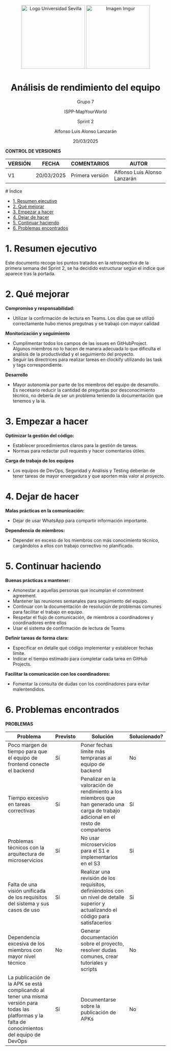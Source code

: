 <p align="center">
  <img src="https://www.ucm.es/al-acmes/file/logo-universidad-sevilla/?ver" alt="Logo Universidad Sevilla" width="200" height="200">
  <img src="https://i.imgur.com/vlzkG4H.png" alt="Imagen Imgur" width="auto" height="200">
</p>

<h1 align="center">Análisis de rendimiento del equipo</h1>

<p align="center">
    Grupo 7
</p>
<p align="center">
    ISPP-MapYourWorld
</p>
<p align="center">
    Sprint 2
</p>
<p align="center">
    Alfonso Luis Alonso Lanzarán
</p>
<p align="center">
    20/03/2025
</p>

**CONTROL DE VERSIONES**

| VERSIÓN | FECHA     | COMENTARIOS              | AUTOR              |
|---------|-----------|--------------------------|--------------------|
| V1      | 20/03/2025| Primera versión          | Alfonso Luis Alonso Lanzarán

<!-- omit in toc--> # Índice

- [1. Resumen ejecutivo](#1-resumen-ejecutivo)
- [2. Qué mejorar](#2-qué-mejorar)
- [3. Empezar a hacer](#3-empezar-a-hacer)
- [4. Dejar de hacer](#4-dejar-de-hacer)
- [5. Continuar haciendo](#5-continuar-haciendo)
- [6. Problemas encontrados](#6-problemas-encontrados)

# 1. Resumen ejecutivo 
Este documento recoge los puntos tratados en la retrospectiva de la primera semana del Sprint 2, se ha decidido estructurar según el índice que aparece tras la portada.

# 2. Qué mejorar

**Compromiso y responsabilidad:**

- Utilizar la confirmación de lectura en Teams. Los días que se utilizó correctamente hubo menos pregutnas y se trabajó con mayor calidad

**Monitorización y seguimiento**

- Cumplimentar todos los campos de las issues en GitHubProject. Algunos miembros no lo hacen de manera adecuada lo que dificulta el análisis de la productividad y el seguimiento del proyecto.
- Seguir las directrices para realizar tareas en clockify utilizando las task y tags correspondiente.

**Desarrollo**

- Mayor autonomía por parte de los miembros del equipo de desarrollo. Es necesario reducir la cantidad de preguntas por desconocimiento técnico, no debería de ser un problema teniendo la documentación que tenemos y la ia.

# 3. Empezar a hacer

**Optimizar la gestión del código:**

- Establecer procedimientos claros para la gestión de tareas.
- Normas para redactar pull requests y hacer comentarios útiles.

**Carga de trabajo de los equipos**

- Los equipos de DevOps, Seguridad y Análisis y Testing deberían de tener tareas de mayor envergadura y que aporten más valor al proyecto.

# 4. Dejar de hacer

**Malas prácticas en la comunicación:**

- Dejar de usar WhatsApp para compartir información importante.

**Dependencia de miembros:**

- Depender en exceso de los miembros con más conocimiento técnico, cargándolos a ellos con trabajo correctivo no planificado.

# 5. Continuar haciendo

**Buenas prácticas a mantener:**

- Amonestar a aquellas personas que incumplan el commitment agreement.
- Mantener las reuniones semanales para seguimiento del equipo.
- Continuar con la documentación de resolución de problemas comunes para facilitar el trabajo en equipo.
- Respetar el flujo de comunicación, de miembros a coordinadores y coordinadores entre ellos
- Usar el sistema de confirmación de lectura de Teams

**Definir tareas de forma clara:**

- Especificar en detalle qué código implementar y establecer fechas límite.
- Indicar el tiempo estimado para completar cada tarea en GitHub Projects.

**Facilitar la comunicación con los coordinadores:**

- Fomentar la consulta de dudas con los coordinadores para evitar malentendidos.

# 6. Problemas encontrados

**PROBLEMAS**

| Problema | Previsto | Solución | Solucionado? |
|---------|-----------|--------------------------|--------------------|
|Poco margen de tiempo para que el equipo de frontend conecte el backend | Sí | Poner fechas límite más tempranas al equipo de backend | No |
|Tiempo excesivo en tareas correctivas | Sí | Penalizar en la valoración de rendimiento a los miembros que han generado una carga de trabajo adicional en el resto de compañeros | Sí |
|Problemas técnicos con la arquitectura de microservicios | Sí | No usar microservicios para el S1 e implementarlos en el S3  | Sí |
|Falta de una visión unificada de los requisitos del sistema y sus casos de uso  | Sí | Realizar una revisión de los requisitos, definiéndolos con un nivel de detalle superior y actualizando el código para satisfacerlos  | Sí |
|Dependencia excesiva de los miembros con mayor nivel técnico  | No | Generar documentación sobre el proyecto, resolver dudas comunes, crear tutoriales y scripts  | No |
|La publicación de la APK se está complicando al tener una misma versión para todas las platformas y la falta de conocimientos del equipo de DevOps| Sí | Documentarse sobre la publicación de APKs| No |
